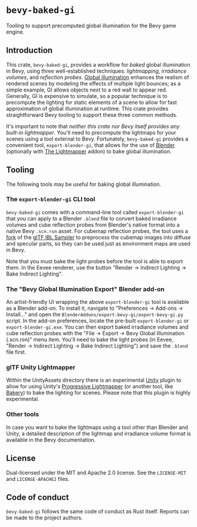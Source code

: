 # `bevy-baked-gi`

Tooling to support precomputed global illumination for the Bevy game engine.

## Introduction

This crate, `bevy-baked-gi`, provides a workflow for *baked* global illumination
in Bevy, using three well-established techniques: *lightmapping*, *irradiance
volumes*, and *reflection probes*. [Global illumination] enhances the realism of
rendered scenes by modeling the effects of multiple light bounces; as a simple
example, GI allows objects next to a red wall to appear red.  Generally, GI is
expensive to simulate, so a popular technique is to precompute the lighting for
static elements of a scene to allow for fast approximation of global
illumination at runtime. This crate provides straightforward Bevy tooling to
support these three common methods.

It's important to note that *neither this crate nor Bevy itself provides any
built-in lightmapper*. You'll need to precompute the lightmaps for your scenes
using a tool external to Bevy. Fortunately, `bevy-baked-gi` provides a
convenient tool, `export-blender-gi`, that allows for the use of [Blender]
(optionally with [The Lightmapper] addon) to bake global illumination.

## Tooling

The following tools may be useful for baking global illumination.

### The `export-blender-gi` CLI tool

`bevy-baked-gi` comes with a command-line tool called `export-blender-gi` that
you can apply to a Blender `.blend` file to convert baked irradiance volumes and
cube reflection probes from Blender's native format into a native Bevy `.scn.ron`
asset. For cubemap reflection probes, the tool uses a [fork] of the [glTF IBL
Sampler] to preprocess the cubemap images into diffuse and specular parts, so
they can be used just as environment maps are used in Bevy.

Note that you must bake the light probes before the tool is able to export them.
In the Eevee renderer, use the button "Render → Indirect Lighting → Bake
Indirect Lighting".

### The "Bevy Global Illumination Export" Blender add-on

An artist-friendly UI wrapping the above `export-blender-gi` tool is available
as a Blender add-on. To install it, navigate to "Preferences → Add-ons →
Install…" and open the `BlenderAddons/export-bevy-gi/export-bevy-gi.py` script.
In the add-on preferences, locate the pre-built `export-blender-gi` or
`export-blender-gi.exe`. You can then export baked irradiance volumes and cube
reflection probes with the "File → Export → Bevy Global Illumination (.scn.ron)"
menu item. You'll need to bake the light probes (in Eevee, "Render → Indirect
Lighting → Bake Indirect Lighting") and save the `.blend` file first.

### glTF Unity Lightmapper

Within the UnityAssets directory there is an experimental [Unity] plugin to
allow for using Unity's [Progressive Lightmapper] (or another tool, like
[Bakery]) to bake the lighting for scenes. Please note that this plugin is
highly experimental.

### Other tools

In case you want to bake the lightmaps using a tool other than Blender and
Unity, a detailed description of the lightmap and irradiance volume format
is available in the Bevy documentation.

## License

Dual-licensed under the MIT and Apache 2.0 license. See the `LICENSE-MIT` and
`LICENSE-APACHE2` files.

## Code of conduct

`bevy-baked-gi` follows the same code of conduct as Rust itself. Reports can be
made to the project authors.

[Global illumination]: http://en.wikipedia.org/wiki/Global_illumination

[Blender]: https://www.blender.org/

[The Lightmapper]: https://github.com/Naxela/The_Lightmapper

[glTF]: https://www.khronos.org/gltf/

[Cycles' built-in baking]: https://docs.blender.org/manual/en/latest/render/cycles/baking.html

[fork]: https://github.com/pcwalton/glTF-IBL-Sampler

[glTF IBL Sampler]: https://github.com/KhronosGroup/glTF-IBL-Sampler

[Unity]: http://unity.com/

[Progressive Lightmapper]: https://docs.unity3d.com/Manual/progressive-lightmapper.html

[Bakery]: https://assetstore.unity.com/packages/tools/level-design/bakery-gpu-lightmapper-122218

[the documentation]: Docs/
